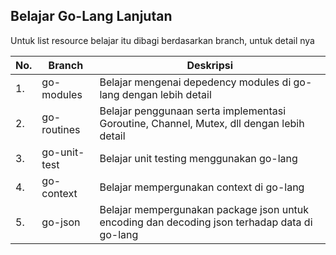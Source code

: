 ## Belajar Go-Lang Lanjutan

Untuk list resource belajar itu dibagi berdasarkan branch, untuk detail nya

| No. | Branch | Deskripsi |
| ----------- | ----------- | ----------- |
| 1. | go-modules | Belajar mengenai depedency modules di go-lang dengan lebih detail
| 2. | go-routines | Belajar penggunaan serta implementasi Goroutine, Channel, Mutex, dll dengan lebih detail
| 3. | go-unit-test | Belajar unit testing menggunakan go-lang
| 4. | go-context | Belajar mempergunakan context di go-lang
| 5. | go-json | Belajar mempergunakan package json untuk encoding dan decoding json terhadap data di go-lang
